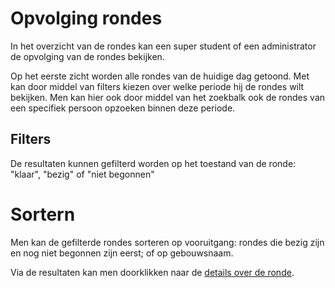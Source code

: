 # Opvolging rondes

In het overzicht van de rondes kan een super student of een administrator de opvolging van de rondes bekijken.

Op het eerste zicht worden alle rondes van de huidige dag getoond. Met kan door middel van filters kiezen over welke periode hij de rondes wilt bekijken.
Men kan hier ook door middel van het zoekbalk ook de rondes van een specifiek persoon opzoeken binnen deze periode.

## Filters
De resultaten kunnen gefilterd worden op het toestand van de ronde: "klaar", "bezig" of "niet begonnen"

# Sortern
Men kan de gefilterde rondes sorteren op vooruitgang: rondes die bezig zijn en nog niet begonnen zijn eerst; of op gebouwsnaam.

Via de resultaten kan men doorklikken naar de [details over de ronde](../ronde/rondedetail.md).

